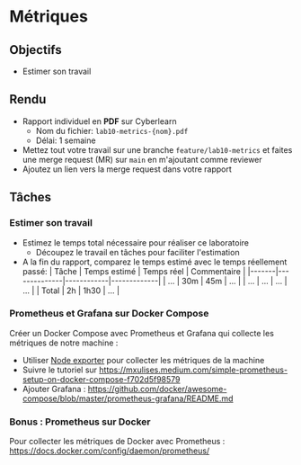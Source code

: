 # Métriques

## Objectifs

- Estimer son travail

## Rendu

- Rapport individuel en **PDF** sur Cyberlearn
  - Nom du fichier: `lab10-metrics-{nom}.pdf`
  - Délai: 1 semaine
- Mettez tout votre travail sur une branche `feature/lab10-metrics` et faites une merge request (MR) sur `main` en m'ajoutant comme reviewer
- Ajoutez un lien vers la merge request dans votre rapport

## Tâches

### Estimer son travail

- Estimez le temps total nécessaire pour réaliser ce laboratoire
  - Découpez le travail en tâches pour faciliter l'estimation
- A la fin du rapport, comparez le temps estimé avec le temps réellement passé:
  | Tâche | Temps estimé | Temps réel | Commentaire |
  |-------|--------------|------------|-------------|
  | ... | 30m | 45m | ... |
  | ... | ... | ... | ... |
  | Total | 2h | 1h30 | ... |

### Prometheus et Grafana sur Docker Compose

Créer un Docker Compose avec Prometheus et Grafana qui collecte les métriques de notre machine :

- Utiliser [Node exporter](https://github.com/prometheus/node_exporter) pour collecter les métriques de la machine
- Suivre le tutoriel sur https://mxulises.medium.com/simple-prometheus-setup-on-docker-compose-f702d5f98579
- Ajouter Grafana : https://github.com/docker/awesome-compose/blob/master/prometheus-grafana/README.md

### Bonus : Prometheus sur Docker

Pour collecter les métriques de Docker avec Prometheus : https://docs.docker.com/config/daemon/prometheus/
